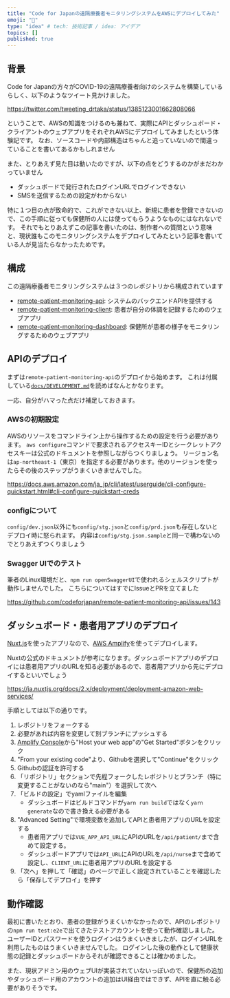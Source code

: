 ```yaml
---
title: "Code for Japanの遠隔療養者モニタリングシステムをAWSにデプロイしてみた"
emoji: "🔖"
type: "idea" # tech: 技術記事 / idea: アイデア
topics: []
published: true
---
```


## 背景
Code for Japanの方々がCOVID-19の遠隔療養者向けのシステムを構築しているらしく、以下のようなツイート見かけました。

https://twitter.com/tweeting_drtaka/status/1385123001662808066

ということで、AWSの知識をつけるのも兼ねて、実際にAPIとダッシュボード・クライアントのウェブアプリをそれぞれAWSにデプロイしてみましたという体験記です。
なお、ソースコードや内部構造はちゃんと追っていないので間違っていることを書いてあるかもしれません

また、とりあえず見た目は動いたのですが、以下の点をどうするのかがまだわかっていません
- ダッシュボードで発行されたログインURLでログインできない
- SMSを送信するための設定がわからない

特に１つ目の点が致命的で、これができない以上、新規に患者を登録できないので、この手順に従っても保健所の人には使ってもらうようなものにはなれないです。
それでもとりあえずこの記事を書いたのは、制作者への質問という意味と、現状誰もこのモニタリングシステムをデプロイしてみたという記事を書いている人が見当たらなかったためです。

## 構成

この遠隔療養者モニタリングシステムは３つのレポジトリから構成されています

- [remote-patient-monitoring-api](https://github.com/codeforjapan/remote-patient-monitoring-api/): システムのバックエンドAPIを提供する
- [remote-patient-monitoring-client](https://github.com/codeforjapan/remote-patient-monitoring-client): 患者が自分の体調を記録するためのウェブアプリ
- [remote-patient-monitoring-dashboard](https://github.com/codeforjapan/remote-patient-monitoring-dashboard): 保健所が患者の様子をモニタリングするためのウェブアプリ

## APIのデプロイ

まずは`remote-patient-monitoring-api`のデプロイから始めます。
これは付属している[`docs/DEVELOPMENT.md`](https://github.com/codeforjapan/remote-patient-monitoring-api/blob/develop/docs/DEVELOPMENT.md)を読めばなんとかなります。

一応、自分がハマった点だけ補足しておきます。

### AWSの初期設定
AWSのリソースをコマンドライン上から操作するための設定を行う必要があります。
`aws configure`コマンドで要求されるアクセスキーIDとシークレットアクセスキーは公式のドキュメントを参照しながらつくりましょう。
リージョン名は`ap-northeast-1`（東京）を指定する必要があります。他のリージョンを使ったらその後のステップがうまくいきませんでした。

https://docs.aws.amazon.com/ja_jp/cli/latest/userguide/cli-configure-quickstart.html#cli-configure-quickstart-creds

### configについて
`config/dev.json`以外にも`config/stg.json`と`config/prd.json`も存在しないとデプロイ時に怒られます。
内容は`config/stg.json.sample`と同一で構わないのでとりあえずつくりましょう

### Swagger UIでのテスト
筆者のLinux環境だと、`npm run openSwaggerUI`で使われるシェルスクリプトが動作しませんでした。
こちらについてはすでにIssueとPRを立てました

https://github.com/codeforjapan/remote-patient-monitoring-api/issues/143

## ダッシュボード・患者用アプリのデプロイ
[Nuxt.js](https://ja.nuxtjs.org/)を使ったアプリなので、[AWS Amplify](https://aws.amazon.com/jp/amplify/)を使ってデプロイします。

Nuxtの公式のドキュメントが参考になります。ダッシュボードアプリのデプロイには患者用アプリのURLを知る必要があるので、患者用アプリから先にデプロイするといいでしょう

https://ja.nuxtjs.org/docs/2.x/deployment/deployment-amazon-web-services/

手順としては以下の通りです。
1. レポジトリをフォークする
2. 必要があれば内容を変更して別ブランチにプッシュする
3. [Amplify Console](https://console.aws.amazon.com/amplify/home)から"Host your web app"の"Get Started"ボタンをクリック
4. "From your existing code"より、Githubを選択して"Continue"をクリック
5. Githubの認証を許可する
6. 「リポジトリ」セクションで先程フォークしたレポジトリとブランチ（特に変更することがないのなら"main"）を選択して次へ
7. 「ビルドの設定」でyamlファイルを編集
    - ダッシュボードはビルドコマンドが`yarn run build`ではなく`yarn generate`なので書き換える必要がある
8. "Advanced Setting"で環境変数を追加してAPIと患者用アプリのURLを設定する
    - 患者用アプリでは`VUE_APP_API_URL`にAPIのURLを`/api/patient/`まで含めて設定する。
    - ダッシュボードアプリでは`API_URL`にAPIのURLを`/api/nurse`まで含めて設定し、`CLIENT_URL`に患者用アプリのURLを設定する
9. 「次へ」を押して「確認」のページで正しく設定されていることを確認したら「保存してデプロイ」を押す

## 動作確認
最初に書いたとおり、患者の登録がうまくいかなかったので、APIのレポジトリの`npm run test:e2e`で出てきたテストアカウントを使って動作確認しました。
ユーザーIDとパスワードを使うログインはうまくいきましたが、ログインURLを利用したものはうまくいきませんでした。
ログインした後の動作として健康状態の記録とダッシュボードからそれが確認できることは確かめました。

また、現状アドミン用のウェブUIが実装されていないっぽいので、保健所の追加やダッシュボード用のアカウントの追加はUI経由ではできず、APIを直に触る必要がありそうです。
